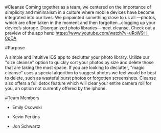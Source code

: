 #Cleanse
Coming together as a team, we centered on the importance of simplicity and minimalism in a culture where mobile devices have become integrated into our lives. We pinpointed something close to us all —photos, which are often taken in the moment and then forgotten…clogging up your device’s storage. Disorganized photo libraries—meet cleanse.
Check out a preview of the app here: https://www.youtube.com/watch?v=uRoW9H-0pDA

#Purpose

A simple and intuitive iOS app to declutter your photo library. Utilize our "size cleanse" option to quickly sort your photos by size and delete those that are taking the most space. If you are looking to declutter, "magic cleanse" uses a special algorithm to suggest photos we feel would be best to delete, such as wasteful burst photos or forgotten screenshots. Cleanse also offers a full detox feature which will clear your entire camera roll for you, an option not currently offered by the iphone.

#Team Members

- Emily Osowski

- Kevin Perkins

- Jon Schwartz
